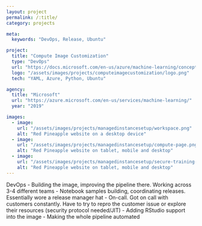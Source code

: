 ```yaml
---
layout: project
permalink: /:title/
category: projects

meta:
  keywords: "DevOps, Release, Ubuntu"

project:
  title: "Compute Image Customization"
  type: "DevOps"
  url: "https://docs.microsoft.com/en-us/azure/machine-learning/concept-compute-instance"
  logo: "/assets/images/projects/computeimagecustomization/logo.png"
  tech: "YAML, Azure, Python, Ubuntu"

agency:
  title: "Microsoft"
  url: "https://azure.microsoft.com/en-us/services/machine-learning/"
  year: "2019"

images:
  - image:
    url: "/assets/images/projects/managedinstancesetup/workspace.png"
    alt: "Red Pineapple website on a desktop device"
  - image:
    url: "/assets/images/projects/managedinstancesetup/compute-page.png"
    alt: "Red Pineapple website on tablet, mobile and desktop"
  - image:
    url: "/assets/images/projects/managedinstancesetup/secure-training-environment.png"
    alt: "Red Pineapple website on tablet, mobile and desktop"
---
```

<p>
DevOps
- Building the image, improving the pipeline there. Working across 3-4 different teams
- Notebook samples building, coordinating releases. Essentially wore a release manager hat
- On-call. Got on call with customers constantly. Have to try to repro the customer issue or explore their resources (security protocol needed/JIT)
- Adding RStudio support into the image
- Making the whole pipeline automated</p>